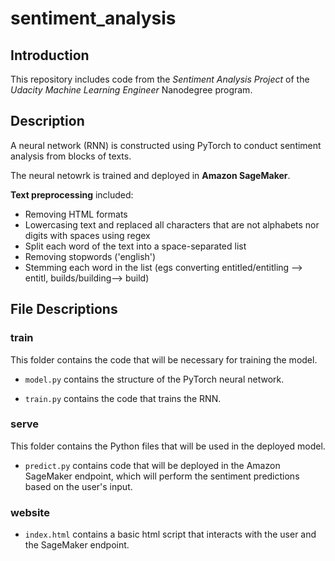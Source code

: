 # sentiment_analysis

## Introduction
This repository includes code from the *Sentiment Analysis Project* of the *Udacity Machine Learning Engineer* Nanodegree program.

## Description
A neural network (RNN) is constructed using PyTorch to conduct sentiment analysis from blocks of texts.

The neural netowrk is trained and deployed in **Amazon SageMaker**.

**Text preprocessing** included:
  * Removing HTML formats
  * Lowercasing text and replaced all characters that are not alphabets nor digits with spaces using regex
  * Split each word of the text into a space-separated list
  * Removing stopwords ('english')
  * Stemming each word in the list (egs converting entitled/entitling --> entitl, builds/building--> build)
  

## File Descriptions
### train
This folder contains the code that will be necessary for training the model. 

  * `model.py` contains the structure of the PyTorch neural network. 

  * `train.py` contains the code that trains the RNN.

### serve
This folder contains the Python files that will be used in the deployed model. 

  * `predict.py` contains code that will be deployed in the Amazon SageMaker endpoint, which will perform the sentiment predictions based on the user's input.

### website

  * `index.html` contains a basic html script that interacts with the user and the SageMaker endpoint.
